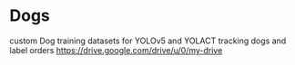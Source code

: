 # Dogs
custom Dog training datasets for YOLOv5 and YOLACT
tracking dogs and label orders
https://drive.google.com/drive/u/0/my-drive
